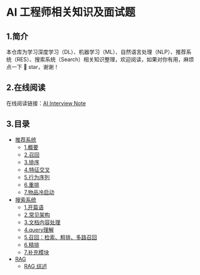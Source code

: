 # AI 工程师相关知识及面试题

## 1.简介

本仓库为学习深度学习（DL）、机器学习（ML）、自然语言处理（NLP）、推荐系统（RES）、搜索系统（Search）相关知识整理，欢迎阅读，如果对你有用，麻烦点一下 🌟 star，谢谢！


## 2.在线阅读

在线阅读链接：[AI Interview Note](https://dongnian.icu/ai_interview_note)

## 3.目录

- [推荐系统](docs/rec/README.md)
  - [1.概要](/docs/rec/1.概要.md)
  - [2.召回](/docs/rec/2.召回.md)
  - [3.排序](/docs/rec/3.排序.md)
  - [4.特征交叉](/docs/rec/4.特征交叉.md)
  - [5.行为序列](/docs/rec/5.行为序列.md)
  - [6.重排](/docs/rec/6.重排.md)
  - [7.物品冷启动](/docs/rec/7.物品冷启动.md)
- [搜索系统](docs/search/README.md)
  - [1.开篇语](docs/search/1.开篇语.md)
  - [2.常见架构](docs/search/2.常见架构.md)
  - [3.文档内容处理](docs/search/3.文档内容处理.md)
  - [4.query理解](docs/search/4.query理解.md)
  - [5.召回：检索、粗排、多路召回](docs/search/5.召回：检索、粗排、多路召回.md)
  - [6.精排](docs/search/6.精排.md)
  - [7.补充模块](docs/search/7.补充模块.md)
- [RAG](docs/rag/README.md)
  - [RAG 综述](docs/rag/综述-面向大模型的检索增强生成（RAG）.md)

